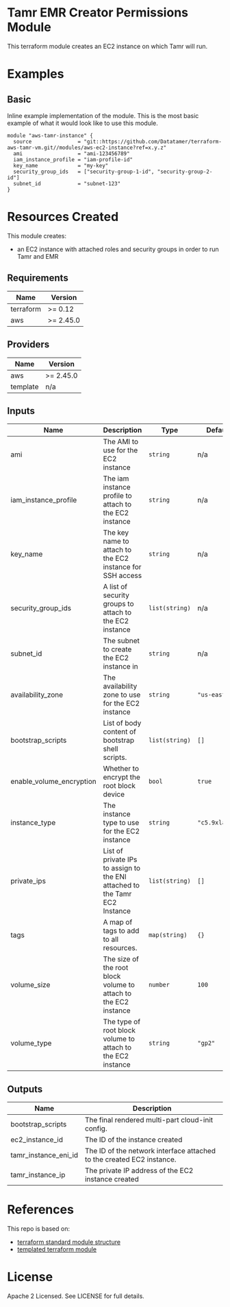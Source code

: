 # Tamr EMR Creator Permissions Module
This terraform module creates an EC2 instance on which Tamr will run.

# Examples
## Basic
Inline example implementation of the module.  This is the most basic example of what it would look like to use this module.
```
module "aws-tamr-instance" {
  source               = "git::https://github.com/Datatamer/terraform-aws-tamr-vm.git//modules/aws-ec2-instance?ref=x.y.z"
  ami                  = "ami-123456789"
  iam_instance_profile = "iam-profile-id"
  key_name             = "my-key"
  security_group_ids   = ["security-group-1-id", "security-group-2-id"]
  subnet_id            = "subnet-123"
}
```

# Resources Created
This module creates:
* an EC2 instance with attached roles and security groups in order to run Tamr and EMR

<!-- BEGINNING OF PRE-COMMIT-TERRAFORM DOCS HOOK -->
## Requirements

| Name | Version |
|------|---------|
| terraform | >= 0.12 |
| aws | >= 2.45.0 |

## Providers

| Name | Version |
|------|---------|
| aws | >= 2.45.0 |
| template | n/a |

## Inputs

| Name | Description | Type | Default | Required |
|------|-------------|------|---------|:--------:|
| ami | The AMI to use for the EC2 instance | `string` | n/a | yes |
| iam\_instance\_profile | The iam instance profile to attach to the EC2 instance | `string` | n/a | yes |
| key\_name | The key name to attach to the EC2 instance for SSH access | `string` | n/a | yes |
| security\_group\_ids | A list of security groups to attach to the EC2 instance | `list(string)` | n/a | yes |
| subnet\_id | The subnet to create the EC2 instance in | `string` | n/a | yes |
| availability\_zone | The availability zone to use for the EC2 instance | `string` | `"us-east-1a"` | no |
| bootstrap\_scripts | List of body content of bootstrap shell scripts. | `list(string)` | `[]` | no |
| enable\_volume\_encryption | Whether to encrypt the root block device | `bool` | `true` | no |
| instance\_type | The instance type to use for the EC2 instance | `string` | `"c5.9xlarge"` | no |
| private\_ips | List of private IPs to assign to the ENI attached to the Tamr EC2 Instance | `list(string)` | `[]` | no |
| tags | A map of tags to add to all resources. | `map(string)` | `{}` | no |
| volume\_size | The size of the root block volume to attach to the EC2 instance | `number` | `100` | no |
| volume\_type | The type of root block volume to attach to the EC2 instance | `string` | `"gp2"` | no |

## Outputs

| Name | Description |
|------|-------------|
| bootstrap\_scripts | The final rendered multi-part cloud-init config. |
| ec2\_instance\_id | The ID of the instance created |
| tamr\_instance\_eni\_id | The ID of the network interface attached to the created EC2 instance. |
| tamr\_instance\_ip | The private IP address of the EC2 instance created |

<!-- END OF PRE-COMMIT-TERRAFORM DOCS HOOK -->

# References
This repo is based on:
* [terraform standard module structure](https://www.terraform.io/docs/modules/index.html#standard-module-structure)
* [templated terraform module](https://github.com/tmknom/template-terraform-module)

# License
Apache 2 Licensed. See LICENSE for full details.
